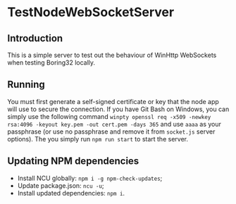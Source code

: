 # TestNodeWebSocketServer

## Introduction

This is a simple server to test out the behaviour of WinHttp WebSockets when testing Boring32 locally.

## Running

You must first generate a self-signed certificate or key that the node app will use to secure the connection. If you have Git Bash on Windows, you can simply use the following command `winpty openssl req -x509 -newkey rsa:4096 -keyout key.pem -out cert.pem -days 365` and use `aaaa` as your passphrase (or use no passphrase and remove it from `socket.js` server options). The you simply run `npm run start` to start the server.

## Updating NPM dependencies

* Install NCU globally: `npm i -g npm-check-updates`;
* Update package.json: `ncu -u`;
* Install updated dependencies: `npm i`.
